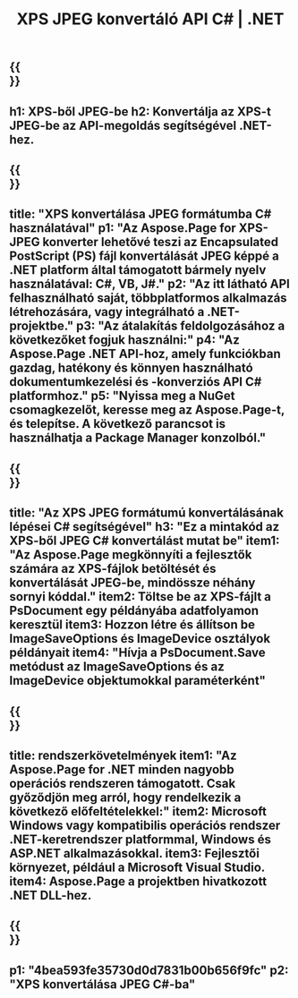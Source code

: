 ﻿---
translation: true
template: /_templates/_conversion-child-net.md
title: XPS JPEG konvertáló API C# |  .NET
url: /net/conversion/xps-to-jpeg/
description: Mintakód az XPS JPEG C# konvertálásához. Használjon API-példakódot az XPS-fájlok kötegelt JPEG-té konvertálásához VB.NET-en, Asp.NET-en vagy bármely .NET-alapú alkalmazáson belül.
informat: XPS
outformat: JPEG
otherformats: XPS EPS
---

{{<section banner>}}
---
h1: XPS-ből JPEG-be
h2: Konvertálja az XPS-t JPEG-be az API-megoldás segítségével .NET-hez.
---

{{<section overview>}}
---
title: "XPS konvertálása JPEG formátumba C# használatával"
p1: "Az Aspose.Page for XPS-JPEG konverter lehetővé teszi az Encapsulated PostScript (PS) fájl konvertálását JPEG képpé a .NET platform által támogatott bármely nyelv használatával: C#, VB, J#."
p2: "Az itt látható API felhasználható saját, többplatformos alkalmazás létrehozására, vagy integrálható a .NET-projektbe."
p3: "Az átalakítás feldolgozásához a következőket fogjuk használni:"
p4: "Az Aspose.Page .NET API-hoz, amely funkciókban gazdag, hatékony és könnyen használható dokumentumkezelési és -konverziós API C# platformhoz."
p5: "Nyissa meg a NuGet csomagkezelőt, keresse meg az Aspose.Page-t, és telepítse. A következő parancsot is használhatja a Package Manager konzolból."
---

{{<section feature1>}}
---
title: "Az XPS JPEG formátumú konvertálásának lépései C# segítségével"
h3: "Ez a mintakód az XPS-ből JPEG C# konvertálást mutat be"
item1: "Az Aspose.Page megkönnyíti a fejlesztők számára az XPS-fájlok betöltését és konvertálását JPEG-be, mindössze néhány sornyi kóddal."
item2: Töltse be az XPS-fájlt a PsDocument egy példányába adatfolyamon keresztül
item3: Hozzon létre és állítson be ImageSaveOptions és ImageDevice osztályok példányait
item4: "Hívja a PsDocument.Save metódust az ImageSaveOptions és az ImageDevice objektumokkal paraméterként"
---

{{<section feature2>}}
---
title: rendszerkövetelmények
item1: "Az Aspose.Page for .NET minden nagyobb operációs rendszeren támogatott. Csak győződjön meg arról, hogy rendelkezik a következő előfeltételekkel:"
item2: Microsoft Windows vagy kompatibilis operációs rendszer .NET-keretrendszer platformmal, Windows és ASP.NET alkalmazásokkal.
item3: Fejlesztői környezet, például a Microsoft Visual Studio.
item4: Aspose.Page a projektben hivatkozott .NET DLL-hez.
---

{{<section gist>}}
---
p1: "4bea593fe35730d0d7831b00b656f9fc"
p2: "XPS konvertálása JPEG C#-ba"
---
